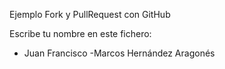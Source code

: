 Ejemplo Fork y PullRequest con GitHub

Escribe tu nombre en este fichero:

- Juan Francisco
-Marcos Hernández Aragonés

